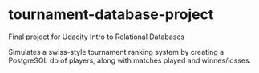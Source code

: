 # tournament-database-project
Final project for Udacity Intro to Relational Databases

Simulates a swiss-style tournament ranking system by creating a PostgreSQL db of players, along with matches played and winnes/losses.
